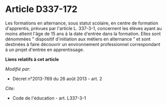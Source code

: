 # Article D337-172

Les formations en alternance, sous statut scolaire, en centre de formation d'apprentis, prévues par l'article L. 337-3-1,
concernent les élèves ayant au moins atteint l'âge de 15 ans à la date d'entrée dans la formation. Elles sont dénommées "
dispositif d'initiation aux métiers en alternance ” et sont destinées à faire découvrir un environnement professionnel
correspondant à un projet d'entrée en apprentissage.

**Liens relatifs à cet article**

_Modifié par_:

  - Décret n°2013-769 du 26 août 2013 - art. 2

_Cite_:

  - Code de l'éducation - art. L337-3-1
